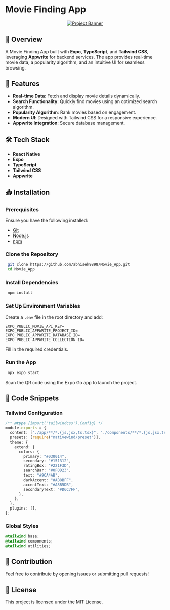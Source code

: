 # Movie Finding App

<div align="center">
  <a href="https://www.youtube.com/watch?v=f8Z9JyB2EIE" target="_blank">
    <img src="https://github.com/user-attachments/assets/0cb17079-9b42-4a6f-9023-d82642fff73b" alt="Project Banner">
  </a>
</div>

## 📌 Overview

A Movie Finding App built with **Expo**, **TypeScript**, and **Tailwind CSS**, leveraging **Appwrite** for backend services. The app provides real-time movie data, a popularity algorithm, and an intuitive UI for seamless browsing.

## 🚀 Features

- **Real-time Data**: Fetch and display movie details dynamically.
- **Search Functionality**: Quickly find movies using an optimized search algorithm.
- **Popularity Algorithm**: Rank movies based on engagement.
- **Modern UI**: Designed with Tailwind CSS for a responsive experience.
- **Appwrite Integration**: Secure database management.

## 🛠 Tech Stack

- **React Native**
- **Expo**
- **TypeScript**
- **Tailwind CSS**
- **Appwrite**

## 📥 Installation

### Prerequisites
Ensure you have the following installed:

- [Git](https://git-scm.com/)
- [Node.js](https://nodejs.org/en)
- [npm](https://www.npmjs.com/)

### Clone the Repository
```sh
 git clone https://github.com/abhisek9898/Movie_App.git
 cd Movie_App
```

### Install Dependencies
```sh
 npm install
```

### Set Up Environment Variables
Create a `.env` file in the root directory and add:
```env
EXPO_PUBLIC_MOVIE_API_KEY=
EXPO_PUBLIC_APPWRITE_PROJECT_ID=
EXPO_PUBLIC_APPWRITE_DATABASE_ID=
EXPO_PUBLIC_APPWRITE_COLLECTION_ID=
```
Fill in the required credentials.

### Run the App
```sh
 npx expo start
```

Scan the QR code using the Expo Go app to launch the project.

## 📜 Code Snippets

### Tailwind Configuration
```typescript
/** @type {import('tailwindcss').Config} */
module.exports = {
  content: ["./app/**/*.{js,jsx,ts,tsx}", "./components/**/*.{js,jsx,ts,tsx}"],
  presets: [require("nativewind/preset")],
  theme: {
    extend: {
      colors: {
        primary: "#030014",
        secondary: "#151312",
        ratingBox: "#221F3D",
        searchBar: "#0F0D23",
        text: "#9CA4AB",
        darkAccent: "#AB8BFF",
        accentText: "#A8B5DB",
        secondaryText: "#D6C7FF",
      },
    },
  },
  plugins: [],
};
```

### Global Styles
```css
@tailwind base;
@tailwind components;
@tailwind utilities;
```

## 🤝 Contribution
Feel free to contribute by opening issues or submitting pull requests!

## 📜 License
This project is licensed under the MIT License.
